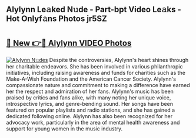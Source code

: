 ## Alylynn Le𝚊ked N𝚞de - Part-bpt Video Le𝚊ks - Hot Onlyf𝚊ns Photos jr5SZ

# <h2><a href="http://ac24753.deff.icu/?id=Alylynn">🔗 New 👉🔴 Alylynn VIDEO Photos</a></h2>

[![Alylynn N𝚞des](https://i.imgur.com/rIISA9y.gif)](http://ac24753.deff.icu/?id=Alylynn)
Despite the controversies, Alylynn's heart shines through her charitable endeavors. She has been involved in various philanthropic initiatives, including raising awareness and funds for charities such as the Make-A-Wish Foundation and the American Cancer Society. Alylynn's compassionate nature and commitment to making a difference have earned her the respect and admiration of her fans. Alylynn's music has been praised by critics and fans alike, with many noting her unique voice, introspective lyrics, and genre-bending sound. Her songs have been featured on popular playlists and radio stations, and she has gained a dedicated following online. Alylynn has also been recognized for her advocacy work, particularly in the area of mental health awareness and support for young women in the music industry.
